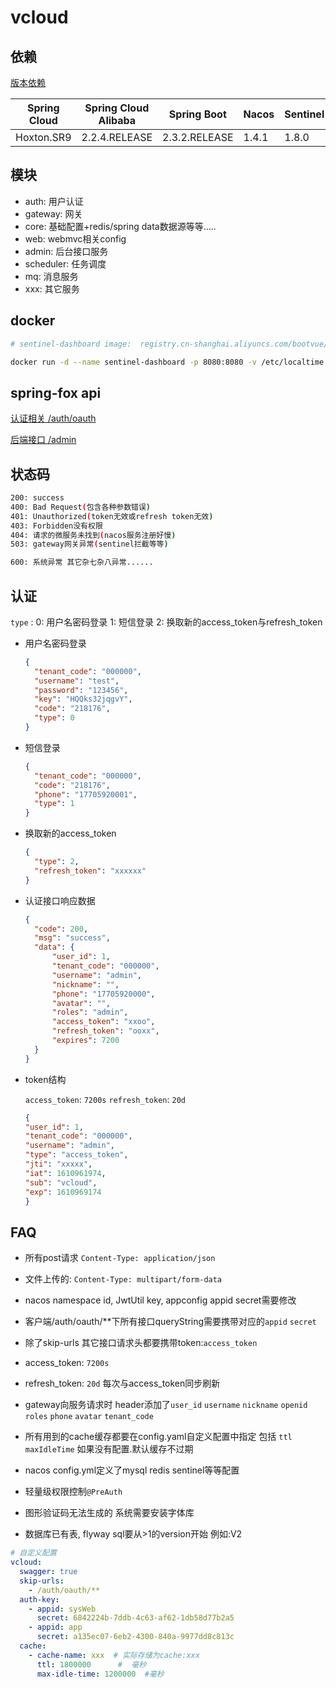 # vcloud

## 依赖

[版本依赖](https://github.com/alibaba/spring-cloud-alibaba/wiki/%E7%89%88%E6%9C%AC%E8%AF%B4%E6%98%8E)

|  Spring Cloud   | Spring Cloud Alibaba  | Spring Boot| Nacos | Sentinel| RocketMQ | Seata|
|  ----  | ----  | ----  | ----  | ----  | ----  | ----  |
| Hoxton.SR9  | 2.2.4.RELEASE |2.3.2.RELEASE |    1.4.1 |1.8.0 |4.4.0|1.3.0|

## 模块

- auth: 用户认证
- gateway: 网关
- core: 基础配置+redis/spring data数据源等等.....
- web: webmvc相关config
- admin: 后台接口服务
- scheduler: 任务调度
- mq: 消息服务
- xxx: 其它服务

## docker

```bash
# sentinel-dashboard image:  registry.cn-shanghai.aliyuncs.com/bootvue/sentinel:latest

docker run -d --name sentinel-dashboard -p 8080:8080 -v /etc/localtime:/etc/localtime registry.cn-shanghai.aliyuncs.com/bootvue/sentinel:latest
```

## spring-fox api

[认证相关 /auth/oauth](http://localhost:8080/auth/swagger-ui/index.html?urls.primaryName=publicApi)

[后端接口 /admin](http://localhost:8080/admin/swagger-ui/index.html?urls.primaryName=privateApi)

## 状态码

```bash
200: success
400: Bad Request(包含各种参数错误)
401: Unauthorized(token无效或refresh token无效)
403: Forbidden没有权限
404: 请求的微服务未找到(nacos服务注册好慢)
503: gateway网关异常(sentinel拦截等等)

600: 系统异常 其它杂七杂八异常......
```

## 认证

`type` : 0: 用户名密码登录 1: 短信登录 2: 换取新的access_token与refresh_token

- 用户名密码登录

  ```json
  {
    "tenant_code": "000000",
    "username": "test",
    "password": "123456",
    "key": "HQQks32jqgvY",
    "code": "218176",
    "type": 0
  }
  ```
- 短信登录

  ```json
  {
    "tenant_code": "000000",
    "code": "218176",
    "phone": "17705920001",
    "type": 1
  }
  ```

- 换取新的access_token

  ```json
  {
    "type": 2,
    "refresh_token": "xxxxxx"
  }
  ```

- 认证接口响应数据

  ```json
  {
    "code": 200,
    "msg": "success",
    "data": {
        "user_id": 1,
        "tenant_code": "000000",
        "username": "admin",
        "nickname": "",
        "phone": "17705920000",
        "avatar": "",
        "roles": "admin",
        "access_token": "xxoo",
        "refresh_token": "ooxx",
        "expires": 7200
    }
  }
  ```

- token结构

  `access_token`: `7200s` `refresh_token`: `20d`

  ```json
  {
  "user_id": 1,
  "tenant_code": "000000",
  "username": "admin",
  "type": "access_token",
  "jti": "xxxxx",
  "iat": 1610961974,
  "sub": "vcloud",
  "exp": 1610969174
  }
  ```

## FAQ

- 所有post请求 `Content-Type: application/json`

- 文件上传的:  `Content-Type: multipart/form-data`

- nacos namespace id, JwtUtil key, appconfig appid secret需要修改

- 客户端/auth/oauth/**下所有接口queryString需要携带对应的`appid` `secret`

- 除了skip-urls 其它接口请求头都要携带token:`access_token`

- access_token: `7200s`

- refresh_token: `20d` 每次与access_token同步刷新

- gateway向服务请求时 header添加了`user_id` `username` `nickname` `openid` `roles`  `phone` `avatar` `tenant_code`

- 所有用到的cache缓存都要在config.yaml自定义配置中指定 包括 `ttl` `maxIdleTime` 如果没有配置.默认缓存不过期

- nacos config.yml定义了mysql redis sentinel等等配置

- 轻量级权限控制`@PreAuth`

- 图形验证码无法生成的 系统需要安装字体库

- 数据库已有表, flyway sql要从>1的version开始 例如:V2

```yaml
# 自定义配置
vcloud:
  swagger: true
  skip-urls:
    - /auth/oauth/**
  auth-key:
    - appid: sysWeb
      secret: 6842224b-7ddb-4c63-af62-1db58d77b2a5
    - appid: app
      secret: a135ec07-6eb2-4300-840a-9977dd8c813c
  cache:
    - cache-name: xxx  # 实际存储为cache:xxx
      ttl: 1800000      #  毫秒
      max-idle-time: 1200000  #毫秒
```
